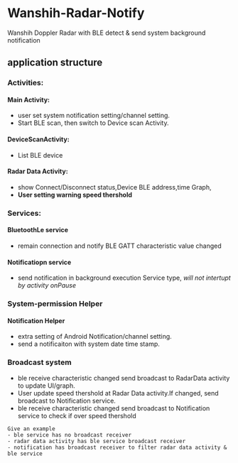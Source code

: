 # Wanshih-Radar-Notify
Wanshih Doppler Radar with BLE detect &amp; send system background notification
## application structure
### Activities:
#### Main Activity: 
 * user set system notification setting/channel setting.
 * Start BLE scan, then switch to Device scan Activity. 
#### DeviceScanActivity:
 * List BLE device 
#### Radar Data Activity:
* show Connect/Disconnect status,Device BLE address,time Graph,
* **User setting warning speed thershold**
### Services:
#### BluetoothLe service
* remain connection and notify BLE GATT characteristic value changed
#### Notificatiopn service
* send notification in background execution Service type, *will not intertupt by activity onPause*
### System-permission Helper
#### Notification Helper
* extra setting of Android Notification/channel setting.
* send a notificaiton with system date time stamp.

### Broadcast system
* ble receive characteristic changed send broadcast to RadarData activity to update UI/graph.
* User update speed thershold at Radar Data activity.If changed, send broadcast to Notification service. 
* ble receive characteristic changed send broadcast to Notification service to check if over speed thershold
```
Give an example
- ble service has no broadcast receiver
- radar data activity has ble service broadcast receiver
- notification has broadcast receiver to filter radar data activity & ble service
```
